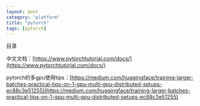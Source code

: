 ```yaml
---
layout: post
category: "platform"
title: "pytorch"
tags: [pytorch]
---
```



目录

<!-- TOC -->


<!-- /TOC -->


中文文档：[https://www.pytorchtutorial.com/docs/](https://www.pytorchtutorial.com/docs/)


pytorch的多gpu使用tips：[https://medium.com/huggingface/training-larger-batches-practical-tips-on-1-gpu-multi-gpu-distributed-setups-ec88c3e51255](https://medium.com/huggingface/training-larger-batches-practical-tips-on-1-gpu-multi-gpu-distributed-setups-ec88c3e51255)